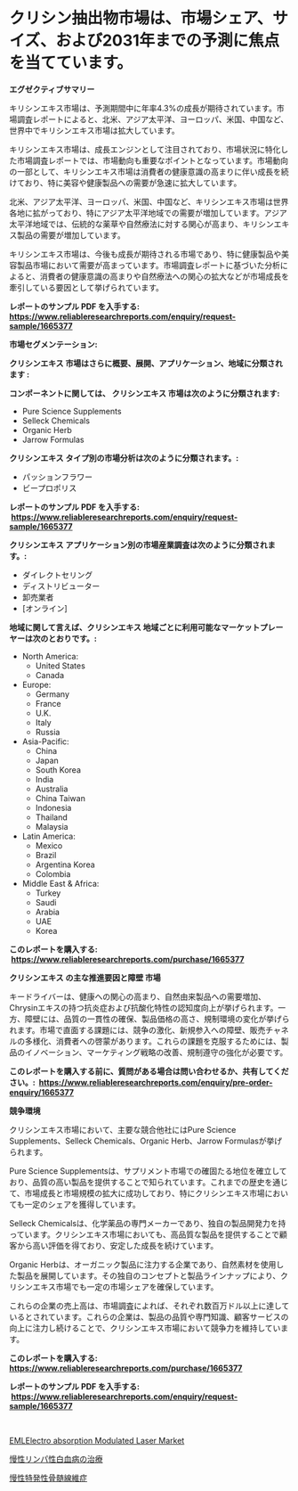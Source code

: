 <p><h1>クリシン抽出物市場は、市場シェア、サイズ、および2031年までの予測に焦点を当てています。</h1></p><p><strong>エグゼクティブサマリー</strong></p>
<p><p>キリシンエキス市場は、予測期間中に年率4.3%の成長が期待されています。市場調査レポートによると、北米、アジア太平洋、ヨーロッパ、米国、中国など、世界中でキリシンエキス市場は拡大しています。</p><p>キリシンエキス市場は、成長エンジンとして注目されており、市場状況に特化した市場調査レポートでは、市場動向も重要なポイントとなっています。市場動向の一部として、キリシンエキス市場は消費者の健康意識の高まりに伴い成長を続けており、特に美容や健康製品への需要が急速に拡大しています。</p><p>北米、アジア太平洋、ヨーロッパ、米国、中国など、キリシンエキス市場は世界各地に拡がっており、特にアジア太平洋地域での需要が増加しています。アジア太平洋地域では、伝統的な薬草や自然療法に対する関心が高まり、キリシンエキス製品の需要が増加しています。</p><p>キリシンエキス市場は、今後も成長が期待される市場であり、特に健康製品や美容製品市場において需要が高まっています。市場調査レポートに基づいた分析によると、消費者の健康意識の高まりや自然療法への関心の拡大などが市場成長を牽引している要因として挙げられています。</p></p>
<p><strong>レポートのサンプル PDF を入手する: <a href="https://www.reliableresearchreports.com/enquiry/request-sample/1665377">https://www.reliableresearchreports.com/enquiry/request-sample/1665377</a></strong></p>
<p><strong>市場セグメンテーション:</strong></p>
<p><strong> クリシンエキス 市場はさらに概要、展開、アプリケーション、地域に分類されます :</strong></p>
<p><strong>コンポーネントに関しては、 クリシンエキス 市場は次のように分類されます: &nbsp;</strong></p>
<p><ul><li>Pure Science Supplements</li><li>Selleck Chemicals</li><li>Organic Herb</li><li>Jarrow Formulas</li></ul></p>
<p><strong> クリシンエキス タイプ別の市場分析は次のように分類されます。:</strong></p>
<p><ul><li>パッションフラワー</li><li>ビープロポリス</li></ul></p>
<p><strong>レポートのサンプル PDF を入手する: &nbsp;<a href="https://www.reliableresearchreports.com/enquiry/request-sample/1665377">https://www.reliableresearchreports.com/enquiry/request-sample/1665377</a></strong></p>
<p><strong> クリシンエキス アプリケーション別の市場産業調査は次のように分類されます。:</strong></p>
<p><ul><li>ダイレクトセリング</li><li>ディストリビューター</li><li>卸売業者</li><li>[オンライン]</li></ul></p>
<p><strong>地域に関して言えば、クリシンエキス 地域ごとに利用可能なマーケットプレーヤーは次のとおりです。:</strong></p>
<p><ul>
    <li>
        North America:
        <ul>
            <li>United States</li>
            <li>Canada</li>
        </ul>
    </li>
    <li>
        Europe:
        <ul>
            <li>Germany</li>
            <li>France</li>
            <li>U.K.</li>
            <li>Italy</li>
            <li>Russia</li>
        </ul>
    </li>
    <li>
        Asia-Pacific:
        <ul>
            <li>China</li>
            <li>Japan</li>
            <li>South Korea</li>
            <li>India</li>
            <li>Australia</li>
            <li>China Taiwan</li>
            <li>Indonesia</li>
            <li>Thailand</li>
            <li>Malaysia</li>
        </ul>
    </li>
    <li>
        Latin America:
        <ul>
            <li>Mexico</li>
            <li>Brazil</li>
            <li>Argentina Korea</li>
            <li>Colombia</li>
        </ul>
    </li>
    <li>
        Middle East & Africa:
        <ul>
            <li>Turkey</li>
            <li>Saudi</li>
            <li>Arabia</li>
            <li>UAE</li>
            <li>Korea</li>
        </ul>
    </li>
    </ul></p>
<p><strong>このレポートを購入する: &nbsp;<a href="https://www.reliableresearchreports.com/purchase/1665377">https://www.reliableresearchreports.com/purchase/1665377</a></strong></p>
<p><strong>クリシンエキス の主な推進要因と障壁 市場</strong></p>
<p><p>キードライバーは、健康への関心の高まり、自然由来製品への需要増加、Chrysinエキスの持つ抗炎症および抗酸化特性の認知度向上が挙げられます。一方、障壁には、品質の一貫性の確保、製品価格の高さ、規制環境の変化が挙げられます。市場で直面する課題には、競争の激化、新規参入への障壁、販売チャネルの多様化、消費者への啓蒙があります。これらの課題を克服するためには、製品のイノベーション、マーケティング戦略の改善、規制遵守の強化が必要です。</p></p>
<p><strong>このレポートを購入する前に、質問がある場合は問い合わせるか、共有してください。:&nbsp; <a href="https://www.reliableresearchreports.com/enquiry/pre-order-enquiry/1665377">https://www.reliableresearchreports.com/enquiry/pre-order-enquiry/1665377</a></strong></p>
<p><strong>競争環境</strong></p>
<p><p>クリシンエキス市場において、主要な競合他社にはPure Science Supplements、Selleck Chemicals、Organic Herb、Jarrow Formulasが挙げられます。 </p><p>Pure Science Supplementsは、サプリメント市場での確固たる地位を確立しており、品質の高い製品を提供することで知られています。これまでの歴史を通じて、市場成長と市場規模の拡大に成功しており、特にクリシンエキス市場においても一定のシェアを獲得しています。</p><p>Selleck Chemicalsは、化学薬品の専門メーカーであり、独自の製品開発力を持っています。クリシンエキス市場においても、高品質な製品を提供することで顧客から高い評価を得ており、安定した成長を続けています。</p><p>Organic Herbは、オーガニック製品に注力する企業であり、自然素材を使用した製品を展開しています。その独自のコンセプトと製品ラインナップにより、クリシンエキス市場でも一定の市場シェアを確保しています。</p><p>これらの企業の売上高は、市場調査によれば、それぞれ数百万ドル以上に達しているとされています。これらの企業は、製品の品質や専門知識、顧客サービスの向上に注力し続けることで、クリシンエキス市場において競争力を維持しています。</p></p>
<p><strong>このレポートを購入する: &nbsp; <a href="https://www.reliableresearchreports.com/purchase/1665377">https://www.reliableresearchreports.com/purchase/1665377</a></strong></p>
<p><strong>レポートのサンプル PDF を入手する: &nbsp;<a href="https://www.reliableresearchreports.com/enquiry/request-sample/1665377">https://www.reliableresearchreports.com/enquiry/request-sample/1665377</a></strong><strong></strong></p>
<p>&nbsp;</p>
<p><p><a href="https://github.com/Angelnienowdseej3e45z3p8c/Market-Research-Report-List-1/blob/main/emlelectro-absorption-modulated-laser-market.md">EMLElectro absorption Modulated Laser Market</a></p><p><a href="https://github.com/EstaSprer20231/Market-Research-Report-List-1/blob/main/890836414685.md">慢性リンパ性白血病の治療</a></p><p><a href="https://github.com/vlcostes/Market-Research-Report-List-1/blob/main/601018214684.md">慢性特発性骨髄線維症</a></p></p>